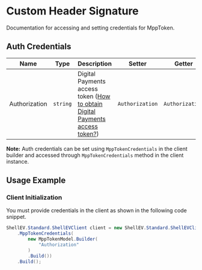 
# Custom Header Signature



Documentation for accessing and setting credentials for MppToken.

## Auth Credentials

| Name | Type | Description | Setter | Getter |
|  --- | --- | --- | --- | --- |
| Authorization | `string` | Digital Payments access token ([How to obtain Digital Payments access token?](page:guided-walkthrough/walkthrough1)) | `Authorization` | `Authorization` |



**Note:** Auth credentials can be set using `MppTokenCredentials` in the client builder and accessed through `MppTokenCredentials` method in the client instance.

## Usage Example

### Client Initialization

You must provide credentials in the client as shown in the following code snippet.

```csharp
ShellEV.Standard.ShellEVClient client = new ShellEV.Standard.ShellEVClient.Builder()
    .MppTokenCredentials(
        new MppTokenModel.Builder(
            "Authorization"
        )
        .Build())
    .Build();
```


